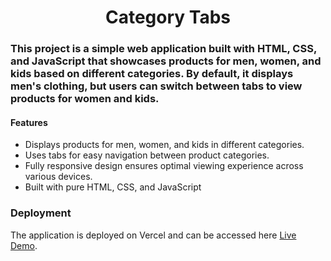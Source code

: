 <h1 align="center"><b>Category Tabs</b></h1>
<h3>This project is a simple web application built with HTML, CSS, and JavaScript that showcases products for men, women, and kids based on different categories. By default, it displays men's clothing, but users can switch between tabs to view products for women and kids.</h3>

<h4>Features</h4>
<ul>
  <li>Displays products for men, women, and kids in different categories.</li>
   <li>Uses tabs for easy navigation between product categories.</li>
   <li>Fully responsive design ensures optimal viewing experience across various devices.</li>
     <li>Built with pure HTML, CSS, and JavaScript</li>
</ul>

<h3>Deployment</h3>
The application is deployed on Vercel and can be accessed here <a href="https://category-tabs-gamma.vercel.app/"target="_blank">Live Demo</a>.

